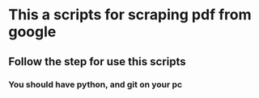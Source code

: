 # This a scripts for scraping pdf from google
## Follow the step for use this scripts
### You should have python, and git on your pc
